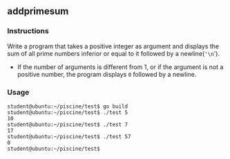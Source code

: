 ## addprimesum

### Instructions

Write a program that takes a positive integer as argument and displays the sum of all prime numbers inferior or equal to it followed by a newline(`'\n`').

- If the number of arguments is different from 1, or if the argument is not a positive number, the program displays `0` followed by a newline.

### Usage

```console
student@ubuntu:~/piscine/test$ go build
student@ubuntu:~/piscine/test$ ./test 5
10
student@ubuntu:~/piscine/test$ ./test 7
17
student@ubuntu:~/piscine/test$ ./test 57
0
student@ubuntu:~/piscine/test$
```
